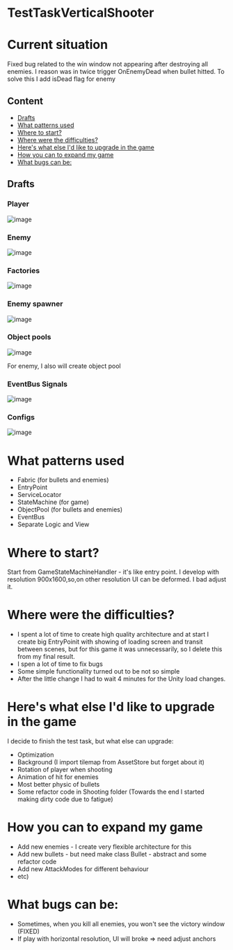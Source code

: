 # TestTaskVerticalShooter
# Current situation
Fixed bug related to the win window not appearing after destroying all enemies. I reason was in twice trigger OnEnemyDead when bullet hitted. To solve this I add isDead flag for enemy
## Content
* [Drafts](#drafts)
* [What patterns used](#What-patterns-used)
* [Where to start?](#where-to-start?)
* [Where were the difficulties?](#where-were-the-difficulties?)
* [Here's what else I'd like to upgrade in the game](#here's-what-else-I'd-like-to-upgrade-in-the-game)
* [How you can to expand my game](#how-you-can-to-expand-my-game)
* [What bugs can be:](#what-bugs-can-be:)
  
## Drafts
### Player
![image](https://github.com/user-attachments/assets/c41cb964-926d-4a3e-b051-592a64258538)
### Enemy
![image](https://github.com/user-attachments/assets/4862d700-0908-413d-a13c-494adeeb05bd)
### Factories
![image](https://github.com/user-attachments/assets/90dc6617-11a3-4126-b64b-02ec00f1899f)
### Enemy spawner
![image](https://github.com/user-attachments/assets/5919ca6b-f78c-477a-a9db-f70f4dc424e4)
### Object pools
![image](https://github.com/user-attachments/assets/cb836162-9ce4-4ae9-9cc2-720721122c20)

For enemy, I also will create object pool 
### EventBus Signals
![image](https://github.com/user-attachments/assets/bc4a2a9b-d309-46a6-b4cc-f2a1e73dee2b)
### Configs
![image](https://github.com/user-attachments/assets/cbd75a67-14cc-47b1-9f7a-132fe2816b30)
# What patterns used
  - Fabric (for bullets and enemies)
  - EntryPoint
  - ServiceLocator
  - StateMachine (for game)
  - ObjectPool (for bullets and enemies)
  - EventBus
  - Separate Logic and View
# Where to start?
Start from GameStateMachineHandler - it's like entry point. I develop with resolution 900x1600,so,on other resolution UI can be deformed. I bad adjust it.
# Where were the difficulties?
  - I spent a lot of time to create high quality architecture and at start I create big EntryPoinit with showing of loading screen and transit between scenes, but for this game it was unnecessarily, so I delete this from my final result.
  - I spen a lot of time to fix bugs
  - Some simple functionality turned out to be not so simple
  - After the little change I had to wait 4 minutes for the Unity load changes.
# Here's what else I'd like to upgrade in the game
I decide to finish the test task, but what else can upgrade:
  - Optimization
  - Background (I import tilemap from AssetStore but forget about it)
  - Rotation of player when shooting
  - Animation of hit for enemies
  - Most better physic of bullets
  - Some refactor code in Shooting folder (Towards the end I started making dirty code due to fatigue)
# How you can to expand my game
  - Add new enemies - I create very flexible architecture for this
  - Add new bullets - but need make class Bullet - abstract and some refactor code
  - Add new AttackModes for different behaviour
  - etc) 
# What bugs can be:
  - Sometimes, when you kill all enemies, you won't see the victory window (FIXED)
  - If play with horizontal resolution, UI will broke => need adjust anchors
